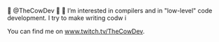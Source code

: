 👋 @TheCowDev 👋
👀 I’m interested in compilers and in "low-level" code development. I try to make writing codw i

You can find me on www.twitch.tv/TheCowDev.
